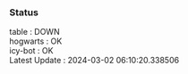 ### Status


table : DOWN  
hogwarts : OK  
icy-bot : OK  
Latest Update : 2024-03-02 06:10:20.338506
